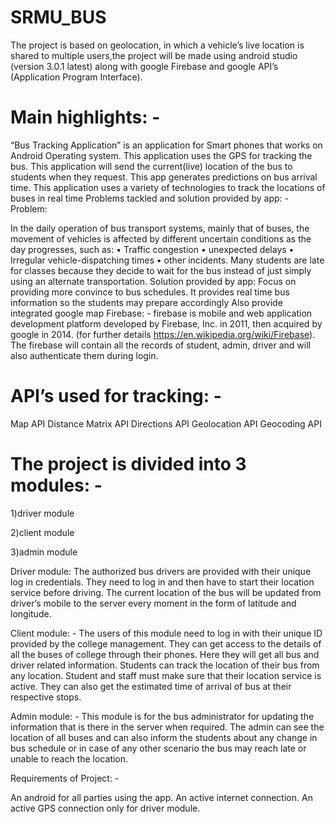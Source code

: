 # SRMU_BUS 

The project is based on geolocation, in which a vehicle’s live location is shared to multiple users,the project will be made using android studio (version 3.0.1 latest) along with google Firebase and google API’s (Application Program Interface).

# Main highlights: -

“Bus Tracking Application” is an application for Smart phones that works on Android Operating system.
This application uses the GPS for tracking the bus.
This application will send the current(live) location of the bus to students when they request.
This app generates predictions on bus arrival time.
This application uses a variety of technologies to track the locations of buses in real time
Problems tackled and solution provided by app: - Problem:

In the daily operation of bus transport systems, mainly that of buses, the movement of vehicles is affected by different uncertain conditions as the day progresses, such as: •	Traffic congestion •	unexpected delays •	Irregular vehicle-dispatching times •	other incidents.
Many students are late for classes because they decide to wait for the bus instead of just simply using an alternate transportation. Solution provided by app:
Focus on providing more convince to bus schedules.
It provides real time bus information so the students may prepare accordingly
Also provide integrated google map
Firebase: - firebase is mobile and web application development platform developed by Firebase, Inc. in 2011, then acquired by google in 2014. (for further details https://en.wikipedia.org/wiki/Firebase). The firebase will contain all the records of student, admin, driver and will also authenticate them during login.

# API’s used for tracking: -

Map API
Distance Matrix API
Directions API
Geolocation API
Geocoding API

# The project is divided into 3 modules: - 

1)driver module 

2)client module

3)admin module

Driver module: The authorized bus drivers are provided with their unique log in credentials. They need to log in and then have to start their location service before driving. The current location of the bus will be updated from driver’s mobile to the server every moment in the form of latitude and longitude.

Client module: - The users of this module need to log in with their unique ID provided by the college management. They can get access to the details of all the buses of college through their phones. Here they will get all bus and driver related information. Students can track the location of their bus from any location. Student and staff must make sure that their location service is active. They can also get the estimated time of arrival of bus at their respective stops.

Admin module: - This module is for the bus administrator for updating the information that is there in the server when required. The admin can see the location of all buses and can also inform the students about any change in bus schedule or in case of any other scenario the bus may reach late or unable to reach the location.

Requirements of Project: -

An android for all parties using the app.
An active internet connection.
An active GPS connection only for driver module.


